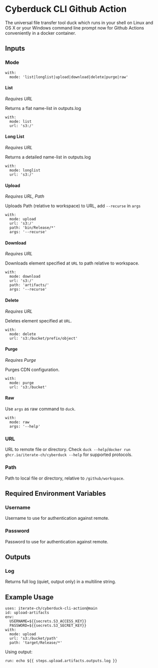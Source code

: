 # Cyberduck CLI Github Action

The universal file transfer tool duck which runs in your shell on Linux and OS X or your Windows command line prompt now for Github Actions conveniently in a docker container.

## Inputs

### Mode

```
with:
  mode: 'list|longlist|upload|download|delete|purge|raw'
```

#### List
*Requires URL*

Returns a flat name-list in outputs.log

```
with:
  mode: list
  url: 's3:/'
```

#### Long List
*Requires URL*

Returns a detailed name-list in outputs.log

```
with:
  mode: longlist
  url: 's3:/'
```

#### Upload
*Requires URL, Path*

Uploads Path (relative to workspace) to URL, add `--recurse` in `args`

```
with:
  mode: upload
  url: 's3:/'
  path: 'bin/Release/*'
  args: '--recurse'
```

#### Download
*Requires URL*

Downloads element specified at `URL` to path relative to workspace.

```
with:
  mode: download
  url: 's3:/'
  path: 'artifacts/'
  args: '--recurse'
```

#### Delete
*Requires URL*

Deletes element specified at `URL`.

```
with:
  mode: delete
  url: 's3:/bucket/prefix/object'
```

#### Purge
*Requires Purge*

Purges CDN configuration.

```
with:
  mode: purge
  url: 's3:/bucket'
```

#### Raw
Use `args` as raw command to `duck`.

```
with:
  mode: raw
  args: '--help'
```

### URL
URL to remote file or directory. Check `duck --help`/`docker run ghcr.io/iterate-ch/cyberduck --help` for supported protocols.

### Path
Path to local file or directory, relative to `/github/workspace`.

## Required Environment Variables

### Username
Username to use for authentication against remote.

### Password
Password to use for authentication against remote.

## Outputs

### Log
Returns full log (quiet, output only) in a multiline string.

## Example Usage

```
uses: iterate-ch/cyberduck-cli-action@main
id: upload-artifacts
env:
  USERNAME=${{secrets.S3_ACCESS_KEY}}
  PASSWORD=${{secrets.S3_SECRET_KEY}}
with:
  mode: upload
  url: 's3:/bucket/path'
  path: 'target/Release/*'
```

Using output:
```
run: echo ${{ steps.upload.artifacts.outputs.log }}
```
